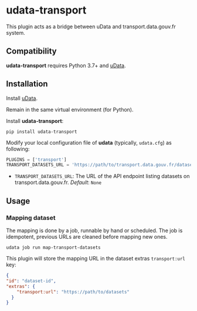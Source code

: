# udata-transport

This plugin acts as a bridge between uData and transport.data.gouv.fr system.

## Compatibility

**udata-transport** requires Python 3.7+ and [uData][].

## Installation

Install [uData][].

Remain in the same virtual environment (for Python).

Install **udata-transport**:

```shell
pip install udata-transport
```

Modify your local configuration file of **udata** (typically, `udata.cfg`) as following:

```python
PLUGINS = ['transport']
TRANSPORT_DATASETS_URL = 'https://path/to/transport.data.gouv.fr/datasets/api'
```

- `TRANSPORT_DATASETS_URL`: The URL of the API endpoint listing datasets on transport.data.gouv.fr. _Default_: `None`

## Usage

### Mapping dataset

The mapping is done by a job, runnable by hand or scheduled.
The job is idempotent, previous URLs are cleaned before mapping new ones.

```shell
udata job run map-transport-datasets
```

This plugin will store the mapping URL in the dataset extras `transport:url` key:

```json
{
"id": "dataset-id",
"extras": {
    "transport:url": "https://path/to/datasets"
  }
}
```

[uData]: https://github.com/opendatateam/udata

